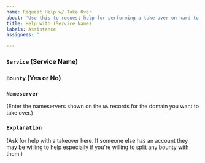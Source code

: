 ```yaml
---
name: Request Help w/ Take Over
about: 'Use this to request help for performing a take over on hard to access provider. '
title: Help with (Service Name)
labels: Assistance
assignees: ''

---
```


### <code>Service</code> (Service Name)

### <code>Bounty</code> (Yes or No)

### <code>Nameserver</code>

(Enter the nameservers shown on the `NS` records for the domain you want to take over.)

### <code>Explanation</code>

(Ask for help with a takeover here. If someone else has an account they may be willing to help especially if you're willing to split any bounty with them.)
